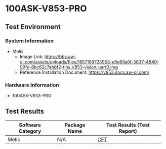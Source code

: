 # 100ASK-V853-PRO

## Test Environment

### System Information

- Melis
    - Image Link: https://bbs.aw-ol.com/assets/uploads/files/1657169725953-e6e69a0f-5837-4840-99fe-8bc62c7abbf2-tina_v853-vision_uart0.img
    - Reference Installation Document: https://v853.docs.aw-ol.com/

### Hardware Information

- 100ASK-V853-PRO

## Test Results

| Software Category | Package Name | Test Results (Test Report) |
|--------------|-------------|------------------|
| Melis        | N/A         | [CFT][Melis]    |

[Melis]: ./Melis/README.md
